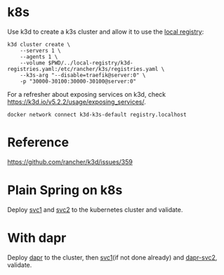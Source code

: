# k8s
Use k3d to create a k3s cluster and allow it to use the [local registry](../local-registry/README.md):
```
k3d cluster create \
    --servers 1 \
    --agents 1 \
    --volume $PWD/../local-registry/k3d-registries.yaml:/etc/rancher/k3s/registries.yaml \
    --k3s-arg "--disable=traefik@server:0" \
    -p "30000-30100:30000-30100@server:0"
```
For a refresher about exposing services on k3d, check  https://k3d.io/v5.2.2/usage/exposing_services/.
```
docker network connect k3d-k3s-default registry.localhost
```

# Reference
https://github.com/rancher/k3d/issues/359

# Plain Spring on k8s
Deploy [svc1](./svc1/README.md) and [svc2](./svc2/README.md) to the kubernetes cluster and validate.

# With dapr
Deploy [dapr](https://docs.dapr.io/operations/hosting/kubernetes/kubernetes-deploy/) to the cluster, then [svc1](./svc1/README.md)(if not done already) and [dapr-svc2](./dapr-svc2/README.md), validate.
